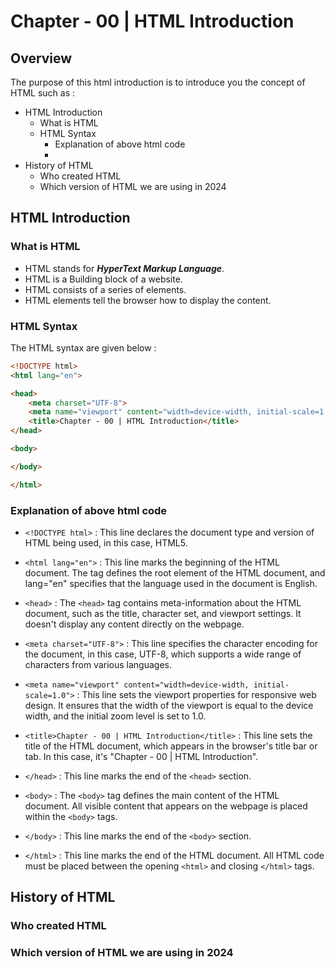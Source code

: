 # Chapter - 00 | HTML Introduction

## Overview

The purpose of this html introduction is to introduce you the concept of HTML such as :

- HTML Introduction
  - What is HTML
  - HTML Syntax
    - Explanation of above html code
    - 
- History of HTML
  - Who created HTML
  - Which version of HTML we are using in 2024

## HTML Introduction
### What is HTML

- HTML stands for **_HyperText Markup Language_**.
- HTML is a Building block of a website.
- HTML consists of a series of elements.
- HTML elements tell the browser how to display the content.

### HTML Syntax

The HTML syntax are given below :

```html
<!DOCTYPE html>
<html lang="en">

<head>
    <meta charset="UTF-8">
    <meta name="viewport" content="width=device-width, initial-scale=1.0">
    <title>Chapter - 00 | HTML Introduction</title>
</head>

<body>

</body>

</html>
```

### Explanation of above html code

- `<!DOCTYPE html>` : This line declares the document type and version of HTML being used, in this case, HTML5.

- `<html lang="en">` : This line marks the beginning of the HTML document. The <html> tag defines the root element of the HTML document, and lang="en" specifies that the language used in the document is English.

- `<head>` : The `<head>` tag contains meta-information about the HTML document, such as the title, character set, and viewport settings. It doesn't display any content directly on the webpage.

- `<meta charset="UTF-8">` : This line specifies the character encoding for the document, in this case, UTF-8, which supports a wide range of characters from various languages.

- `<meta name="viewport" content="width=device-width, initial-scale=1.0">` : This line sets the viewport properties for responsive web design. It ensures that the width of the viewport is equal to the device width, and the initial zoom level is set to 1.0.

- `<title>Chapter - 00 | HTML Introduction</title>` : This line sets the title of the HTML document, which appears in the browser's title bar or tab. In this case, it's "Chapter - 00 | HTML Introduction".

- `</head>` : This line marks the end of the `<head>` section.

- `<body>` : The `<body>` tag defines the main content of the HTML document. All visible content that appears on the webpage is placed within the `<body>` tags.

- `</body>` : This line marks the end of the `<body>` section.

- `</html>` : This line marks the end of the HTML document. All HTML code must be placed between the opening `<html>` and closing `</html>` tags.

## History of HTML
### Who created HTML


### Which version of HTML we are using in 2024